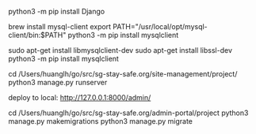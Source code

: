 python3 -m pip install Django

brew install mysql-client
export PATH="/usr/local/opt/mysql-client/bin:$PATH"
python3 -m pip install mysqlclient


sudo apt-get install libmysqlclient-dev
sudo apt-get install libssl-dev
python3 -m pip install mysqlclient

cd /Users/huanglh/go/src/sg-stay-safe.org/site-management/project/
python3 manage.py runserver

deploy to local:
http://127.0.0.1:8000/admin/

cd /Users/huanglh/go/src/sg-stay-safe.org/admin-portal/project
python3 manage.py makemigrations
python3 manage.py migrate